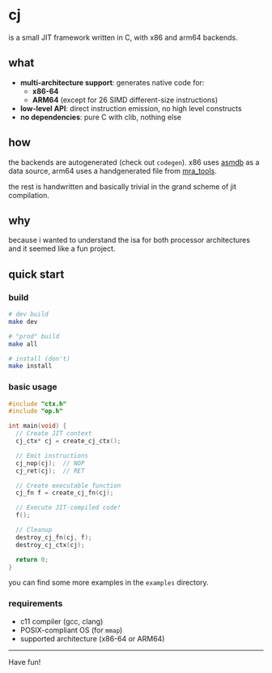 # cj

is a small JIT framework written in C, with x86 and arm64 backends.

## what

- **multi-architecture support**: generates native code for:
  - **x86-64**
  - **ARM64** (except for 26 SIMD different-size instructions)
- **low-level API**: direct instruction emission, no high level constructs
- **no dependencies**: pure C with clib, nothing else

## how

the backends are autogenerated (check out `codegen`). x86 uses
[asmdb](https://www.npmjs.com/package/asmdb) as a data source, arm64 uses a
handgenerated file from [mra\_tools](https://github.com/alastairreid/mra_tools).

the rest is handwritten and basically trivial in the grand scheme of jit
compilation.

## why

because i wanted to understand the isa for both processor architectures and it
seemed like a fun project.

## quick start

### build

```bash
# dev build
make dev

# "prod" build
make all

# install (don't)
make install
```

### basic usage

```c
#include "ctx.h"
#include "op.h"

int main(void) {
  // Create JIT context
  cj_ctx* cj = create_cj_ctx();

  // Emit instructions
  cj_nop(cj);  // NOP
  cj_ret(cj);  // RET

  // Create executable function
  cj_fn f = create_cj_fn(cj);

  // Execute JIT-compiled code!
  f();

  // Cleanup
  destroy_cj_fn(cj, f);
  destroy_cj_ctx(cj);

  return 0;
}
```

you can find some more examples in the `examples` directory.

### requirements

- c11 compiler (gcc, clang)
- POSIX-compliant OS (for `mmap`)
- supported architecture (x86-64 or ARM64)

<hr/>

Have fun!
